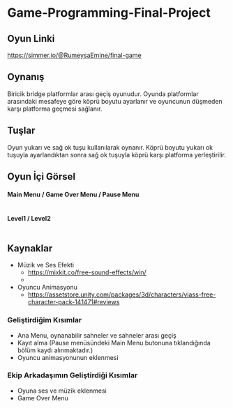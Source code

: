 # Game-Programming-Final-Project
## Oyun Linki
https://simmer.io/@RumeysaEmine/final-game

## Oynanış
Biricik bridge platformlar arası geçiş oyunudur. Oyunda platformlar arasındaki mesafeye göre köprü boyutu ayarlanır ve oyuncunun düşmeden karşı platforma geçmesi sağlanır.

## Tuşlar
Oyun yukarı ve sağ ok tuşu kullanılarak oynanır. Köprü boyutu yukarı ok tuşuyla ayarlandıktan sonra sağ ok tuşuyla köprü karşı platforma yerleştirilir. 

## Oyun İçi Görsel
#### Main Menu / Game Over Menu / Pause Menu
![]()
#### Level1 / Level2
![]()

## Kaynaklar
* Müzik ve Ses Efekti
    - https://mixkit.co/free-sound-effects/win/
    - 
* Oyuncu Animasyonu
    - https://assetstore.unity.com/packages/3d/characters/viass-free-character-pack-141471#reviews

### Geliştirdiğim Kısımlar
 * Ana Menu, oynanabilir sahneler ve sahneler arası geçiş
 * Kayıt alma (Pause menüsündeki Main Menu butonuna tıklandığında bölüm kaydı alınmaktadır.)
 * Oyuncu animasyonunun eklenmesi
 
### Ekip Arkadaşımın Geliştirdiği Kısımlar
*  Oyuna ses ve müzik eklenmesi
*  Game Over Menu
